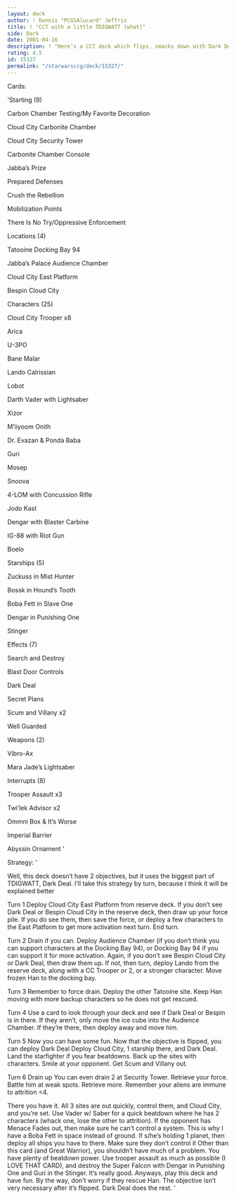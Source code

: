 ```yaml
---
layout: deck
author: ! Dennis "PCGSAlucard" Jeffris
title: ! "CCT with a little TDIGWATT (what)"
side: Dark
date: 2001-04-16
description: ! "Here’s a CCT deck which flips, smacks down with Dark Deal, and kills all.  Please read strategy before reviewing."
rating: 4.5
id: 15327
permalink: "/starwarsccg/deck/15327/"
---
```

Cards: 

'Starting (9)


Carbon Chamber Testing/My Favorite Decoration

Cloud City Carbonite Chamber

Cloud City Security Tower

Carbonite Chamber Console

Jabba’s Prize

Prepared Defenses

Crush the Rebellion

Mobilization Points

There Is No Try/Oppressive Enforcement


Locations (4)


Tatooine Docking Bay 94

Jabba’s Palace Audience Chamber

Cloud City East Platform

Bespin Cloud City


Characters (25)


Cloud City Trooper x8

Arica

U-3PO

Bane Malar

Lando Calrissian

Lobot

Darth Vader with Lightsaber

Xizor

M’iiyoom Onith

Dr. Evazan & Ponda Baba

Guri

Mosep

Snoova

4-LOM with Concussion Rifle

Jodo Kast

Dengar with Blaster Carbine

IG-88 with Riot Gun

Boelo


Starships (5)


Zuckuss in Mist Hunter

Bossk in Hound’s Tooth

Boba Fett in Slave One

Dengar in Punishing One

Stinger


Effects (7)


Search and Destroy

Blast Door Controls

Dark Deal

Secret Plans

Scum and Villany x2

Well Guarded


Weapons (2)


Vibro-Ax

Mara Jade’s Lightsaber


Interrupts (8)


Trooper Assault x3

Twi’lek Advisor x2

Ommni Box & It’s Worse

Imperial Barrier

Abyssin Ornament '

Strategy: '

Well, this deck doesn’t have 2 objectives, but it uses the biggest part of TDIGWATT, Dark Deal.  I’ll take this strategy by turn, because I think it will be explained better


Turn 1  Deploy Cloud City East Platform from reserve deck.  If you don’t see Dark Deal or Bespin Cloud City in the reserve deck, then draw up your force pile.  If you do see them, then save the force, or deploy a few characters to the East Platform to get more activation next turn.  End turn.


Turn 2  Drain if you can.  Deploy Audience Chamber (if you don’t think you can support characters at the Docking Bay 94), or Docking Bay 94 if you can support it for more activation.  Again, if you don’t see Bespin Cloud City or Dark Deal, then draw them up.  If not, then turn, deploy Lando from the reserve deck, along with a CC Trooper or 2, or a stronger character.  Move frozen Han to the docking bay.


Turn 3  Remember to force drain.  Deploy the other Tatooine site.  Keep Han moving with more backup characters so he does not get rescued.


Turn 4  Use a card to look through your deck and see if Dark Deal or Bespin is in there.  If they aren’t, only move the ice cube into the Audience Chamber.  If they’re there, then deploy away and move him.


Turn 5  Now you can have some fun.  Now that the objective is flipped, you can deploy Dark Deal  Deploy Cloud City, 1 starship there, and Dark Deal.  Land the starfighter if you fear beatdowns.  Back up the sites with characters.  Smile at your opponent.  Get Scum and Villany out.


Turn 6  Drain up  You can even drain 2 at Security Tower.  Retrieve your force.  Battle him at weak spots.  Retrieve more.  Remember your aliens are immune to attrition <4.




There you have it.  All 3 sites are out quickly, control them, and Cloud City, and you’re set.  Use Vader w/ Saber for a quick beatdown where he has 2 characters (whack one, lose the other to attrition).  If the opponent has Menace Fades out, then make sure he can’t control a system.  This is why I have a Boba Fett in space instead of ground.  If s/he’s holding 1 planet, then deploy all ships you have to there.  Make sure they don’t control it  Other than this card (and Great Warrior), you shouldn’t have much of a problem.  You have plenty of beatdown power.  Use trooper assault as much as possible (I LOVE THAT CARD), and destroy the Super Falcon with Dengar in Punishing One and Guri in the Stinger.  It’s really good.  Anyways, play this deck and have fun.  By the way, don’t worry if they rescue Han.  The objective isn’t very necessary after it’s flipped.  Dark Deal does the rest.  '
